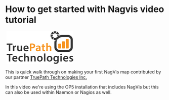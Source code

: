 # How to get started with Nagvis video tutorial

 ![](attachments/12190640/12386440.png)

This is quick walk through on making your first NagVis map contributed by our partner [TruePath Technologies Inc.](http://truepathtechnologies.com/)

In this video we're using the OP5 installation that includes NagVis but this can also be used within Naemon or Nagios as well.
